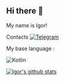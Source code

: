 ## Hi there 👋
My name is Igor!

Contacts
[![Telegram](https://img.shields.io/badge/Telegram-orange?logo=telegram&logoColor=white)](https://t.me/malinov_igor) 

My base language :

![Kotlin](https://img.shields.io/badge/-Kotlin-003f5c?style=for-the-badge&logo=kotlin)

[![Igor's github stats](https://github-readme-stats.vercel.app/api?username=MalinovIgor)](https://github.com/MalinovIgor/github-readme-stats)
<!--
**MalinovIgor/MalinovIgor** is a ✨ _special_ ✨ repository because its `README.md` (this file) appears on your GitHub profile.

Here are some ideas to get you started:

- 🔭 I’m currently working on ...
- 🌱 I’m currently learning ...
- 👯 I’m looking to collaborate on ...
- 🤔 I’m looking for help with ...
- 💬 Ask me about ...
- 📫 How to reach me: ...
- 😄 Pronouns: ...
- ⚡ Fun fact: ...
-->
